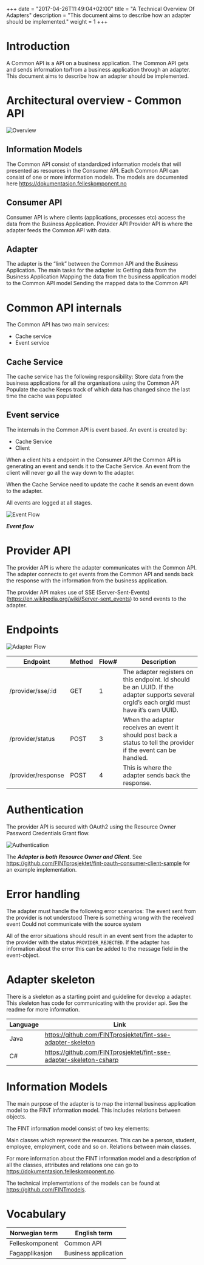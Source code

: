 +++
date = "2017-04-26T11:49:04+02:00"
title = "A Technical Overview Of Adapters"
description = "This document aims to describe how an adapter should be implemented."
weight = 1
+++

# Introduction
A Common API is a API on a business application. The Common API gets and sends information to/from a business application through an adapter. This document aims to describe how an adapter should be implemented.

# Architectural overview - Common API

<img src="/images/architec-overview-kopi.png" alt="Overview" class="img-responsive" />

## Information Models
The Common API consist of standardized information models that will presented as resources in the Consumer API. Each Common API can consist of one or more information models. The models are documented here https://dokumentasjon.felleskomponent.no

## Consumer API
Consumer API is where clients (applications, processes etc) access the data from the Business Application. 
Provider API
Provider API is where the adapter feeds the Common API with data.

## Adapter
The adapter is the “link” between the Common API and the Business Application. The main tasks for the adapter is:
Getting data from the Business Application
Mapping the data from the business application model to the Common API model
Sending the mapped data to the Common API

# Common API internals
The Common API has two main services:

* Cache service
* Event service

## Cache Service

The cache service has the following responsibility:
Store data from the business applications for all the organisations using the Common API
Populate the cache
Keeps track of which data has changed since the last time the cache was populated

## Event service

The internals in the Common API is event based. An event is created by:

* Cache Service
* Client

When a client hits a endpoint in the Consumer API the Common API is generating an event and sends it to the Cache Service. An event from the client will never go all the way down to the adapter.

When the Cache Service need to update the cache it sends an event down to the adapter.

All events are logged at all stages.

<img src="/images/fint-event-flow.png" alt="Event Flow" class="img-responsive" />

***Event flow***

# Provider API
The provider API is where the adapter communicates with the Common API. The adapter connects to get events from the Common API and sends back the response with the information from the business application.

The provider API makes use of SSE (Server-Sent-Events) (https://en.wikipedia.org/wiki/Server-sent_events) to send events to the adapter.

# Endpoints

<img src="/images/adapter-flow.png" alt="Adapter Flow" class="img-responsive" />

| Endpoint           | Method | Flow# | Description                                                                                                                               |
|--------------------|--------|-------|-------------------------------------------------------------------------------------------------------------------------------------------|
| /provider/sse/:id  | GET    | 1     | The adapter registers on this endpoint. Id should be an UUID. If the adapter supports several orgId’s each orgId must have it’s own UUID. |
| /provider/status   | POST   | 3     | When the adapter receives an event it should post back a status to tell the provider if the event can be handled.                         |
| /provider/response | POST   | 4     | This is where the adapter sends back the response.                                                                                        |

# Authentication

The provider API is secured with OAuth2 using the Resource Owner Password Credentials Grant flow.

<img src="/images/authentication.png" alt="Authentication" class="img-responsive" />

The ***Adapter is both Resource Owner and Client***. See https://github.com/FINTprosjektet/fint-oauth-consumer-client-sample for an example implementation.

# Error handling

The adapter must handle the following error scenarios:
The event sent from the provider is not understood
There is something wrong with the received event
Could not communicate with the source system

All of the error situations should result in an event sent from the adapter to the provider with the status `PROVIDER_REJECTED`. If the adapter has information about the error this can be added to the message field in the event-object.

# Adapter skeleton

There is a skeleton as a starting point and guideline for develop a adapter. This skeleton has code for communicating with the provider api. See the readme for more information.

| Language | Link                                                               |
|----------|--------------------------------------------------------------------|
| Java     | https://github.com/FINTprosjektet/fint-sse-adapter-skeleton        |
| C#       | https://github.com/FINTprosjektet/fint-sse-adapter-skeleton-csharp |

# Information Models
The main purpose of the adapter is to map the internal business application model to the FINT information model. This includes relations between objects. 

The FINT information model consist of two key elements:

Main classes which represent the resources. This can be a person, student, employee, employment, code and so on.
Relations between main classes. 

For more information about the FINT information model and a description of all the classes, attributes and relations one can go to https://dokumentasjon.felleskomponent.no.

The technical implementations of the models can be found at https://github.com/FINTmodels.

# Vocabulary

| Norwegian term  | English term         |
|-----------------|----------------------|
| Felleskomponent | Common API           |
| Fagapplikasjon  | Business application |